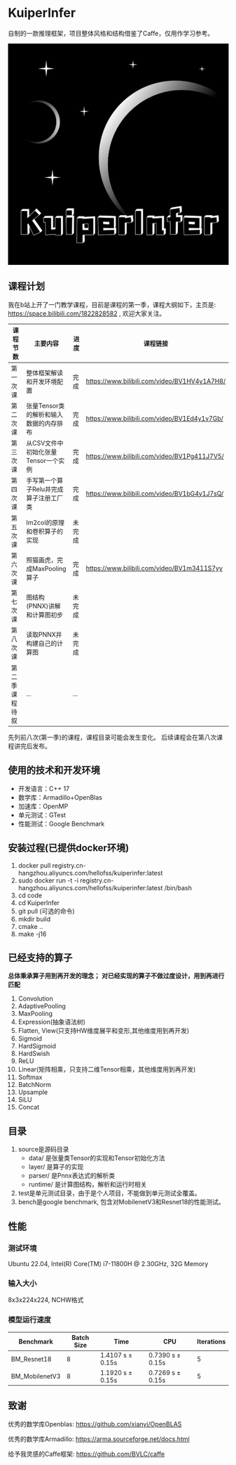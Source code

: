 # KuiperInfer
自制的一款推理框架，项目整体风格和结构借鉴了Caffe，仅用作学习参考。

![](./imgs/KuiperInfer.png)

## 课程计划
我在b站上开了一门教学课程，目前是课程的第一季，课程大纲如下，主页是: https://space.bilibili.com/1822828582 , 欢迎大家关注。

| 课程节数    | 主要内容                   | 进度 | 课程链接                                         |
|---------|------------------------|----|----------------------------------------------|
| 第一次课    | 整体框架解读和开发环境配置          | 完成 | https://www.bilibili.com/video/BV1HV4y1A7H8/ |
| 第二次课    | 张量Tensor类的解析和输入数据的内存排布 | 完成 | https://www.bilibili.com/video/BV1Ed4y1v7Gb/ |
| 第三次课    | 从CSV文件中初始化张量Tensor一个实例 | 完成 | https://www.bilibili.com/video/BV1Pg411J7V5/ |
| 第四次课    | 手写第一个算子Relu并完成算子注册工厂类  | 完成 | https://www.bilibili.com/video/BV1bG4y1J7sQ/ |
| 第五次课    | Im2col的原理和卷积算子的实现      | 未完成 |                                              |
| 第六次课    | 照猫画虎，完成MaxPooling算子    | 完成 |         https://www.bilibili.com/video/BV1m3411S7yy                                     |
| 第七次课    | 图结构(PNNX)讲解和计算图初步      | 未完成 |                                              |
| 第八次课    | 读取PNNX并构建自己的计算图        | 未完成 |                                              |
| 第二季课程待叙 | ...                    | ... |                                              |

先列前八次(第一季)的课程，课程目录可能会发生变化。
后续课程会在第八次课程讲完后发布。

## 使用的技术和开发环境
* 开发语言：C++ 17
* 数学库：Armadillo+OpenBlas
* 加速库：OpenMP
* 单元测试：GTest
* 性能测试：Google Benchmark

## 安装过程(已提供docker环境)
1. docker pull registry.cn-hangzhou.aliyuncs.com/hellofss/kuiperinfer:latest
2. sudo docker run -t -i registry.cn-hangzhou.aliyuncs.com/hellofss/kuiperinfer:latest /bin/bash
3. cd code
4. cd KuiperInfer
5. git pull (可选的命令)
5. mkdir build
6. cmake ..
7. make -j16

## 已经支持的算子
**总体秉承算子用到再开发的理念；**
**对已经实现的算子不做过度设计，用到再进行匹配**

1. Convolution 
2. AdaptivePooling 
3. MaxPooling 
4. Expression(抽象语法树)
5. Flatten, View(只支持HW维度展平和变形,其他维度用到再开发)
6. Sigmoid 
7. HardSigmoid 
8. HardSwish 
9. ReLU
10. Linear(矩阵相乘，只支持二维Tensor相乘，其他维度用到再开发)
11. Softmax 
12. BatchNorm
13. Upsample
14. SiLU
15. Concat

## 目录
1. source是源码目录
    * data/ 是张量类Tensor的实现和Tensor初始化方法
    * layer/ 是算子的实现
    * parser/ 是Pnnx表达式的解析类
    * runtime/ 是计算图结构，解析和运行时相关
2. test是单元测试目录，由于是个人项目，不能做到单元测试全覆盖。
3. bench是google benchmark, 包含对MobilenetV3和Resnet18的性能测试。





## 性能
### 测试环境
Ubuntu 22.04, Intel(R) Core(TM) i7-11800H @ 2.30GHz, 32G Memory
### 输入大小
8x3x224x224, NCHW格式
### 模型运行速度


|  Benchmark  | Batch Size | Time                | CPU              |Iterations|
|  ----  |------------|---------------------|------------------|---------------|
| BM_Resnet18  | 8          | 1.4107 s ± 0.15s    | 0.7390 s ± 0.15s |5|
| BM_MobilenetV3 | 8          | 1.1920 s   ±  0.15s | 0.7269 s ± 0.15s         |5|


## 致谢
优秀的数学库Openblas: https://github.com/xianyi/OpenBLAS

优秀的数学库Armadillo: https://arma.sourceforge.net/docs.html

给予我灵感的Caffe框架: https://github.com/BVLC/caffe